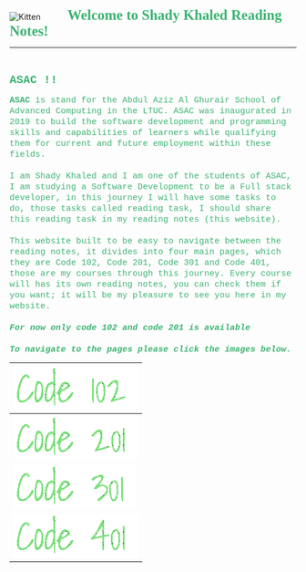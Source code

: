 <img src="https://asac.ltuc.com/wp-content/themes/asac/images/logo.png" alt="Kitten"
	title="LTUC-Abdul Aziz Al Ghurair School of Advanced Computing" width="200" />  &nbsp;&nbsp;&nbsp;&nbsp;&nbsp;&nbsp;&nbsp;&nbsp;&nbsp;&nbsp; <span style="font-family:Papyrus; font-size:25px;color:rgb(60, 179, 113)">**Welcome to Shady Khaled Reading Notes!**</span>

---
<br>

<span style="font-family:Courier New; font-size:20px;color:rgb(60, 179, 113)"> **ASAC !!** </span>


<span style="font-family:Courier New; font-size:15px;color:rgb(60, 179, 113)">**ASAC** is stand for the Abdul Aziz Al Ghurair School of Advanced Computing in the LTUC. ASAC was inaugurated in 2019 to build the software development and programming skills and capabilities of learners while qualifying them for current and future employment within these fields.<br><br>
I am Shady Khaled and I am one of the students of ASAC, I am studying a Software Development to be a Full stack developer, in this journey I will have some tasks to do, those tasks called reading task, I should share this reading task in my reading notes (this website).<br><br>
This website built to be easy to navigate between the reading notes, it divides into four main pages, which they are Code 102, Code 201, Code 301 and Code 401, those are my courses through this journey. Every course will has its own reading notes, you can check them if you want; it will be my pleasure to see you here in my website.<br><br>
***For now only code 102 and code 201 is available***<br><br>
***To navigate to the pages please click the images below.***</span>
<br>


| [<img src="assets/code102.gif">](Code102/code102.md)    | 
| ----------- | 
| [<img src="assets/code201.gif">](Code201/code201.md)     | 
| [<img src="assets/code301.gif">](Code301/class-01.md)   | 
| [<img src="assets/code401.gif">](Code401/code401.md)   | 

